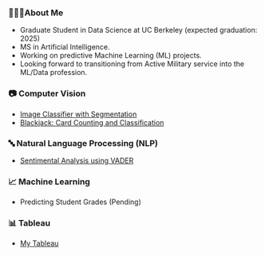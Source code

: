 ### 👨🏻‍🎓About Me
- Graduate Student in Data Science at UC Berkeley (expected graduation: 2025)
- MS in Artificial Intelligence.
- Working on predictive Machine Learning (ML) projects.
- Looking forward to transitioning from Active Military service into the ML/Data profession.
 
### 📷 Computer Vision
- [Image Classifier with Segmentation](https://github.com/EGMNZ/Cat-Dog-Image-Classifier-with-Segmentation)
- [Blackjack: Card Counting and Classification](https://github.com/EGMNZ/Blackjack-card-counting-with-classification)

### 🔤 Natural Language Processing (NLP)
- [Sentimental Analysis using VADER](https://github.com/EGMNZ/VADER-sentimental-analysis)

### 📈 Machine Learning
- Predicting Student Grades (Pending)

### 📊 Tableau
- [My Tableau](https://public.tableau.com/app/profile/edgar.munoz7941/vizzes)

<!--
**EGMNZ/egmnz** is a ✨ _special_ ✨ repository because its `README.md` (this file) appears on your GitHub profile.

Here are some ideas to get you started:

- 🔭 I’m currently working on ...
- 🌱 I’m currently learning ...
- 👯 I’m looking to collaborate on ...
- 🤔 I’m looking for help with ...
- 💬 Ask me about ...
- 📫 How to reach me: ...
- 😄 Pronouns: ...
- ⚡ Fun fact: ...
-->

